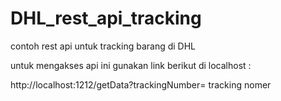 # DHL_rest_api_tracking
 
 contoh rest api untuk tracking barang di DHL

untuk mengakses api ini gunakan link berikut di localhost :

http://localhost:1212/getData?trackingNumber= tracking nomer
